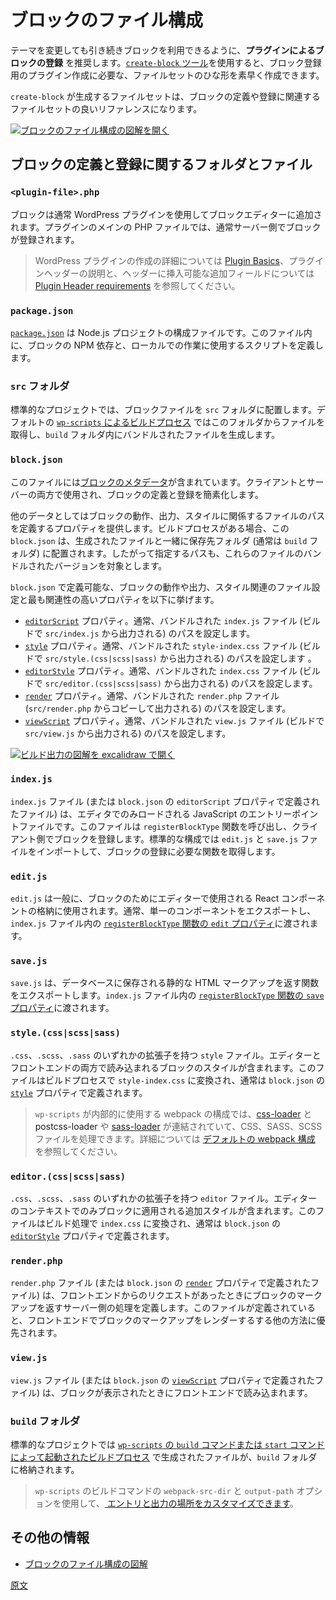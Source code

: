 <!-- 
# File structure of a block
 -->
# ブロックのファイル構成

<!-- 
It is recommended to **register blocks within plugins** to ensure they stay available when a theme gets switched. With the [`create-block` tool](https://developer.wordpress.org/block-editor/getting-started/devenv/get-started-with-create-block/) you can quickly scaffold the structure of the files required to create a plugin that registers a block. 
 -->
テーマを変更しても引き続きブロックを利用できるように、**プラグインによるブロックの登録** を推奨します。[`create-block` ツール](https://ja.wordpress.org/team/handbook/block-editor/getting-started/devenv/get-started-with-create-block/)を使用すると、ブロック登録用のプラグイン作成に必要な、ファイルセットのひな形を素早く作成できます。

<!-- 
The files generated by `create-block` are a good reference of the files that can be involved in the definition and registration of a block.
 -->
`create-block` が生成するファイルセットは、ブロックの定義や登録に関連するファイルセットの良いリファレンスになります。

<!-- 
[![Open File Structure of a Block diagram image](https://developer.wordpress.org/files/2023/11/file-structure-block.png)](https://developer.wordpress.org/files/2023/11/file-structure-block.png "Open File Structure of a Block diagram image")
 -->
[![ブロックのファイル構成の図解を開く](https://developer.wordpress.org/files/2023/11/file-structure-block.png)](https://developer.wordpress.org/files/2023/11/file-structure-block.png "ブロックのファイル構成の図解を開く")

<!-- 
## Folders and files involved in a block's definition and registration
 -->
## ブロックの定義と登録に関するフォルダとファイル

### `<plugin-file>.php`

<!-- 
A block is usually added to the block editor using a WordPress plugin. In the main PHP file of the plugin the block is usually registered on the server side.
 -->
ブロックは通常 WordPress プラグインを使用してブロックエディターに追加されます。プラグインのメインの PHP ファイルでは、通常サーバー側でブロックが登録されます。

<!-- 
<div class="callout callout-info">
For more on creating a WordPress plugin see <a href="https://developer.wordpress.org/plugins/plugin-basics/">Plugin Basics</a>, and <a href="https://developer.wordpress.org/plugins/plugin-basics/header-requirements/">Plugin Header requirements</a> for explanation and additional fields you can include in your plugin header.
</div>
 -->
> WordPress プラグインの作成の詳細については <a href="https://developer.wordpress.org/plugins/plugin-basics/">Plugin Basics</a>、プラグインヘッダーの説明と、ヘッダーに挿入可能な追加フィールドについては <a href="https://developer.wordpress.org/plugins/plugin-basics/header-requirements/">Plugin Header requirements</a> を参照してください。

### `package.json`

<!-- 
[`package.json`](https://docs.npmjs.com/cli/v10/configuring-npm/package-json) is a configuration file for a Node.js project. In this file you define the NPM dependencies of the block and the scripts used for local work.
 -->
[`package.json`](https://docs.npmjs.com/cli/v10/configuring-npm/package-json) は Node.js プロジェクトの構成ファイルです。このファイル内に、ブロックの NPM 依存と、ローカルでの作業に使用するスクリプトを定義します。

<!-- 
### `src` folder
 -->
### `src` フォルダ

<!-- 
In a standard project you'll place your block files in the `src` folder. By default, [the build process with `wp-scripts`](https://developer.wordpress.org/block-editor/getting-started/fundamentals/javascript-in-the-block-editor/#javascript-build-process) will take files from this folder and will generate the bundled files in the `build` folder. 
 -->
標準的なプロジェクトでは、ブロックファイルを `src` フォルダに配置します。デフォルトの [`wp-scripts` によるビルドプロセス](https://ja.wordpress.org/team/handbook/block-editor/getting-started/fundamentals/javascript-in-the-block-editor/#javascript-build-process) ではこのフォルダからファイルを取得し、`build` フォルダ内にバンドルされたファイルを生成します。

### `block.json`

<!-- 
This file contains the [metadata of the block](https://developer.wordpress.org/block-editor/reference-guides/block-api/block-metadata/), and it's used to simplify the definition and registration of the block both in the client and on the server. 
 -->
このファイルには[ブロックのメタデータ](https://ja.wordpress.org/team/handbook/block-editor/reference-guides/block-api/block-metadata/)が含まれています。クライアントとサーバーの両方で使用され、ブロックの定義と登録を簡素化します。

<!-- 
Among other data it provides properties to define the paths of the files involved in the block's behaviour, output and style. If there's a build process involved, this `block.json` along with the generated files are placed into a destination folder (usually the `build` folder) so the paths provided target to the bundled versions of these files.
 -->
他のデータとしてはブロックの動作、出力、スタイルに関係するファイルのパスを定義するプロパティを提供します。ビルドプロセスがある場合、この `block.json` は、生成されたファイルと一緒に保存先フォルダ (通常は `build` フォルダ) に配置されます。したがって指定するパスも、これらのファイルのバンドルされたバージョンを対象とします。

<!-- 
The most relevant properties that can be defined in a `block.json` to set the files involved in the block's behaviour, output or style are:
 -->
`block.json` で定義可能な、ブロックの動作や出力、スタイル関連のファイル設定と最も関連性の高いプロパティを以下に挙げます。

<!-- 
- The [`editorScript`](https://developer.wordpress.org/block-editor/reference-guides/block-api/block-metadata/#editor-script) property, usually set with the path of a bundled `index.js` file (output build from `src/index.js`).
- The [`style`](https://developer.wordpress.org/block-editor/reference-guides/block-api/block-metadata/#style) property, usually set with the path of a bundled `style-index.css` file (output build from `src/style.(css|scss|sass)`).
- The [`editorStyle`](https://developer.wordpress.org/block-editor/reference-guides/block-api/block-metadata/#editor-style) property, usually set with the path of a bundled `index.css` (output build from `src/editor.(css|scss|sass)`).
- The [`render`](https://developer.wordpress.org/block-editor/reference-guides/block-api/block-metadata/#render) property, usually set with the path of a bundled `render.php` (output copied from `src/render.php`).
- The [`viewScript`](https://developer.wordpress.org/block-editor/reference-guides/block-api/block-metadata/#view-script) property, usually set with the path of a bundled `view.js` (output copied from `src/view.php`).
 -->
- [`editorScript`](https://ja.wordpress.org/team/handbook/block-editor/reference-guides/block-api/block-metadata/#Editor-Script) プロパティ。通常、バンドルされた `index.js` ファイル (ビルドで `src/index.js` から出力される) のパスを設定します。
- [`style`](https://ja.wordpress.org/team/handbook/block-editor/reference-guides/block-api/block-metadata/#Style) プロパティ。通常、バンドルされた `style-index.css` ファイル (ビルドで `src/style.(css|scss|sass)` から出力される) のパスを設定します 。
- [`editorStyle`](https://ja.wordpress.org/team/handbook/block-editor/reference-guides/block-api/block-metadata/#Editor-Style) プロパティ。通常、バンドルされた `index.css` ファイル (ビルドで `src/editor.(css|scss|sass)` から出力される) のパスを設定します。
- [`render`](https://ja.wordpress.org/team/handbook/block-editor/reference-guides/block-api/block-metadata/#Render) プロパティ。通常、バンドルされた `render.php` ファイル (`src/render.php` からコピーして出力される) のパスを設定します。
- [`viewScript`](https://ja.wordpress.org/team/handbook/block-editor/reference-guides/block-api/block-metadata/#View-Script) プロパティ。通常、バンドルされた `view.js` ファイル (ビルドで `src/view.js` から出力される) のパスを設定します。

<!-- 
[![Open Build Output Diagram in excalidraw](https://developer.wordpress.org/files/2023/11/file-structure-build-output.png)](https://excalidraw.com/#json=c22LROgcG4JkD-7SkuE-N,rQW_ViJBq0Yk3qhCgqD6zQ "Open Build Output Diagram in excalidraw")
 -->
[![ビルド出力の図解を excalidraw で開く](https://developer.wordpress.org/files/2023/11/file-structure-build-output.png)](https://excalidraw.com/#json=c22LROgcG4JkD-7SkuE-N,rQW_ViJBq0Yk3qhCgqD6zQ "ビルド出力の図解を excalidraw で開く")

### `index.js`

<!-- 
The `index.js` file (or any other file defined in the `editorScript` property of `block.json`) is the entry point file for javascript that should only get loaded in the editor. It is responsible for calling the `registerBlockType` function to register the block on the client. In a standard structure it imports the `edit.js` and `save.js` files to get functions required in block registration.
 -->
`index.js` ファイル (または `block.json` の `editorScript` プロパティで定義されたファイル) は、エディタでのみロードされる JavaScript のエントリーポイントファイルです。このファイルは `registerBlockType` 関数を呼び出し、クライアント側でブロックを登録します。標準的な構成では `edit.js` と `save.js` ファイルをインポートして、ブロックの登録に必要な関数を取得します。

### `edit.js`

<!-- 
The `edit.js` commonly gets used to contain the React component that gets used in the editor for our block. It usually exports a single component that then gets passed to the [`edit` property of the `registerBlockType`](https://developer.wordpress.org/block-editor/reference-guides/block-api/block-edit-save/#edit) function in the `index.js` file.
 -->
`edit.js` は一般に、ブロックのためにエディターで使用される React コンポーネントの格納に使用されます。通常、単一のコンポーネントをエクスポートし、`index.js` ファイル内の [`registerBlockType` 関数の `edit` プロパティ](https://ja.wordpress.org/team/handbook/block-editor/reference-guides/block-api/block-edit-save/#edit)に渡されます。

### `save.js`

<!-- 
The `save.js` exports the function that returns the static HTML markup that gets saved to the Database and that is passed to the [`save` property of the `registerBlockType`](https://developer.wordpress.org/block-editor/reference-guides/block-api/block-edit-save/#save) function in the `index.js` file.
 -->
`save.js` は、データベースに保存される静的な HTML マークアップを返す関数をエクスポートします。`index.js` ファイル内の [`registerBlockType` 関数の `save` プロパティ](https://ja.wordpress.org/team/handbook/block-editor/reference-guides/block-api/block-edit-save/#save)に渡されます。

### `style.(css|scss|sass)`

<!-- 
A `style` file with any of the extensions `.css`, `.scss` or `.sass`, contains the styles of the block that will be loaded in both the editor and the frontend. In the build process this file is converted into `style-index.css` which is usually defined at [`style`](https://developer.wordpress.org/block-editor/reference-guides/block-api/block-metadata/#style) property in `block.json`
 -->
`.css`、`.scss`、`.sass` のいずれかの拡張子を持つ `style` ファイル。エディターとフロントエンドの両方で読み込まれるブロックのスタイルが含まれます。このファイルはビルドプロセスで `style-index.css` に変換され、通常は `block.json` の [`style`](https://ja.wordpress.org/team/handbook/block-editor/reference-guides/block-api/block-metadata/#Style) プロパティで定義されます。

<!-- 
<div class="callout callout-info">
    The webpack config used internally by <code>wp-scripts</code> includes a <a href="https://webpack.js.org/loaders/css-loader/">css-loader</a> chained with <a herf="https://webpack.js.org/loaders/postcss-loader/">postcss-loader</a> and <a href="https://webpack.js.org/loaders/sass-loader/">sass-loader</a> that allows it to process CSS, SASS or SCSS files. Check <a href="https://developer.wordpress.org/block-editor/reference-guides/packages/packages-scripts/#default-webpack-config">Default webpack config</a> for more info
</div>
 -->
> `wp-scripts` が内部的に使用する webpack の構成では、<a href="https://webpack.js.org/loaders/css-loader/">css-loader</a> と <a herf="https://webpack.js.org/loaders/postcss-loader/">postcss-loader</a> や <a href="https://webpack.js.org/loaders/sass-loader/">sass-loader</a> が連結されていて、CSS、SASS、SCSS ファイルを処理できます。詳細については <a href="https://developer.wordpress.org/block-editor/reference-guides/packages/packages-scripts/#default-webpack-config">デフォルトの webpack 構成</a> を参照してください。

### `editor.(css|scss|sass)`

<!-- 
An `editor` file with any of the extensions `.css`, `.scss` or `.sass`, contains the additional styles applied to the block only in the editor’s context. In the build process this file is converted into `index.css` which is usually defined at [`editorStyle`](https://developer.wordpress.org/block-editor/reference-guides/block-api/block-metadata/#editor-style) property in `block.json`
 -->
`.css`、`.scss`、`.sass` のいずれかの拡張子を持つ `editor` ファイル。エディターのコンテキストでのみブロックに適用される追加スタイルが含まれます。このファイルはビルド処理で `index.css` に変換され、通常は `block.json` の [`editorStyle`](https://ja.wordpress.org/team/handbook/block-editor/reference-guides/block-api/block-metadata/#Editor-Style) プロパティで定義されます。

### `render.php`

<!-- 
The `render.php` file (or any other file defined in the [`render`](https://developer.wordpress.org/block-editor/reference-guides/block-api/block-metadata/#render) property of `block.json`) defines the server side process that returns the markup for the block when there is a request from the frontend. If this file is defined, it will take precedence over any other ways to render the block's markup for the frontend.
 -->
`render.php` ファイル (または `block.json` の [`render`](https://ja.wordpress.org/team/handbook/block-editor/reference-guides/block-api/block-metadata/#Render) プロパティで定義されたファイル) は、フロントエンドからのリクエストがあったときにブロックのマークアップを返すサーバー側の処理を定義します。このファイルが定義されていると、フロントエンドでブロックのマークアップをレンダーするする他の方法に優先されます。

### `view.js`

<!-- 
The `view.js` file (or any other file defined in the [`viewScript`](https://developer.wordpress.org/block-editor/reference-guides/block-api/block-metadata/#view-script) property of `block.json`) will be loaded in the front-end when the block is displayed.
 -->
`view.js` ファイル (または `block.json` の [`viewScript`](https://ja.wordpress.org/team/handbook/block-editor/reference-guides/block-api/block-metadata/#View-Script) プロパティで定義されたファイル) は、ブロックが表示されたときにフロントエンドで読み込まれます。

<!-- 
### `build` folder
 -->
### `build` フォルダ

<!-- 
In a standard project, the `build` folder contains the generated files in [the build process triggered by the `build` or `start` commands of `wp-scripts`](https://developer.wordpress.org/block-editor/getting-started/devenv/get-started-with-wp-scripts/#the-build-process-with-wp-scripts). 
 -->
標準的なプロジェクトでは [`wp-scripts` の `build` コマンドまたは `start` コマンドによって起動されたビルドプロセス](https://ja.wordpress.org/team/handbook/block-editor/getting-started/devenv/get-started-with-wp-scripts/#wp-scripts-%E3%81%A7%E3%81%AE%E3%83%93%E3%83%AB%E3%83%89%E3%83%97%E3%83%AD%E3%82%BB%E3%82%B9) で生成されたファイルが、`build` フォルダに格納されます。

<!-- 
<div class="callout callout-tip">
    You can use <code>webpack-src-dir</code> and <code>output-path</code> option of <code>wp-scripts</code> build commands to <a href="https://developer.wordpress.org/block-editor/reference-guides/packages/packages-scripts/#automatic-block-json-detection-and-the-source-code-directory">customize the entry and output points</a>
</div>
 -->
> `wp-scripts` のビルドコマンドの `webpack-src-dir` と `output-path` オプションを使用して、<a href="https://developer.wordpress.org/block-editor/reference-guides/packages/packages-scripts/#automatic-block-json-detection-and-the-source-code-directory"> エントリと出力の場所をカスタマイズできます</a>。

<!-- 
## Additional resources
 -->
## その他の情報

- [ブロックのファイル構成の図解](https://excalidraw.com/#json=YYpeR-kY1ZMhFKVZxGhMi,mVZewfwNAh_oL-7bj4gmdw)

[原文](https://github.com/WordPress/gutenberg/blob/trunk/docs/getting-started/fundamentals/file-structure-of-a-block.md)
